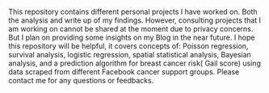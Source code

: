
This repository contains different personal projects I have worked on. Both the analysis and write up of my findings. However, consulting projects that I am working on cannot be shared at the moment due to privacy concerns. But I plan on providing some insights on my Blog in the near future.
I hope this repository will be helpful, it covers concepts of: Poisson regression, survival analysis, logistic regression, spatial statistical analysis, 
Bayesian analysis, and a prediction algorithm for breast cancer risk( Gail score) using data scraped from different Facebook cancer support groups.
Please contact me for any questions or feedbacks.
